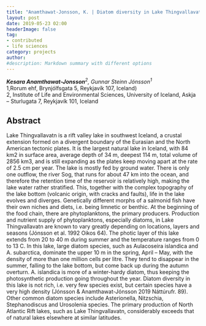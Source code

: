 ```yaml
---
title: "Anamthawat-Jonsson, K. | Diatom diversity in Lake Thingvallavatn, Iceland"
layout: post
date: 2019-05-23 02:00
headerImage: false
tag:
- contributed
- life sciences
category: projects
author:
#description: Markdown summary with different options
---
```


_**Kesara Anamthawat-Jonsson**<sup>2</sup>, Gunnar Steinn Jónsson<sup>1</sup>_<br/>
1,Rorum ehf, Brynjólfsgata 5, Reykjavík 107, Iceland)<br/>
2, Institute of Life and Environmental Sciences, University of Iceland, Askja – Sturlugata 7, Reykjavík 101, Iceland<br/>

## Abstract

Lake Thingvallavatn is a rift valley lake in southwest Iceland, a crustal extension formed on a divergent boundary of the Eurasian and the North American tectonic plates. It is the largest natural lake in Iceland, with 84 km2 in surface area, average depth of 34 m, deepest 114 m, total volume of 2856 km3, and is still expanding as the plates keep moving apart at the rate of 2.5 cm per year. The lake is mostly fed by ground water. There is only one outflow, the river Sog, that runs for about 47 km into the ocean, and therefore the retention time of the reservoir is relatively high, making the lake water rather stratified. This, together with the complex topography of the lake bottom (volcanic origin, with cracks and faults), life in the lake evolves and diverges. Genetically different morphs of a salmonid fish have their own niches and diets, i.e. being limnetic or benthic. At the beginning of the food chain, there are phytoplanktons, the primary producers. Production and nutrient supply of phytoplanktons, especially diatoms, in Lake Thingvallavatn are known to vary greatly depending on locations, layers and seasons (Jónsson et al. 1992 Oikos 64). The photic layer of this lake extends from 20 to 40 m during summer and the temperature ranges from 0 to 13 C. In this lake, large diatom species, such as Aulacoseira islandica and A. subarctica, dominate the upper 10 m in the spring, April – May, with the density of more than one million cells per litre. They tend to disappear in the summer, falling to the lake bottom, but come back up during the autumn overturn. A. islandica is more of a winter-hardy diatom, thus keeping the photosynthetic production going throughout the year. Diatom diversity in this lake is not rich, i.e. very few species exist, but certain species have a very high density (Jónsson & Anamthawat-Jónsson 2019 Náttúrufr. 89). Other common diatom species include Asterionella, Nitzschia, Stephanodiscus and Urosolenia species. The primary production of North Atlantic Rift lakes, such as Lake Thingvallavatn, considerably exceeds that of natural lakes elsewhere at similar latitudes. <br/>
